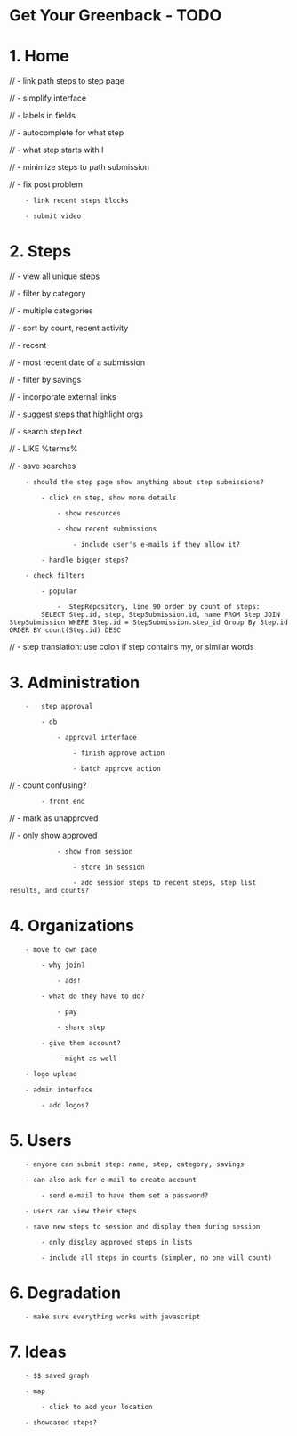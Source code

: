 Get Your Greenback - TODO
=========================

#	1.	Home
	
//		- link path steps to step page
						
//		- simplify interface
		
//			- labels in fields
			
//			- autocomplete for what step
			
//			- what step starts with I
		
//		- minimize steps to path submission
		
//		- fix post problem

		- link recent steps blocks
		
		- submit video
		
#	2.	Steps
	
//		- view all unique steps
		
//			- filter by category
			
//				- multiple categories
			
//			- sort by count, recent activity
			
//				- recent
				
//					- most recent date of a submission
					
//			- filter by savings
			
//		- incorporate external links
	
//			- suggest steps that highlight orgs
	
//		- search step text
		
//				- LIKE %terms%				
			
//			- save searches
			
		- should the step page show anything about step submissions?
		
			- click on step, show more details
			
				- show resources
				
				- show recent submissions

					- include user's e-mails if they allow it?
			
			- handle bigger steps?
	
		- check filters
		
			- popular
			
				-  StepRepository, line 90 order by count of steps:
			SELECT Step.id, step, StepSubmission.id, name FROM Step JOIN StepSubmission WHERE Step.id = StepSubmission.step_id Group By Step.id ORDER BY count(Step.id) DESC

		
//		- step translation: use colon if step contains my, or similar words


	
#	3.	Administration
	
		-	step approval
		
			- db
			
				- approval interface
				
					- finish approve action
					
					- batch approve action
					
//					- count confusing?
				
			- front end
			
//				- mark as unapproved
				
//				- only show approved
				
				- show from session
				
					- store in session
					
					- add session steps to recent steps, step list results, and counts?
		
		
#	4.	Organizations		
	
		- move to own page
		
			- why join?
			
				- ads!
			
			- what do they have to do?
			
				- pay
				
				- share step
			
			- give them account?
			
				- might as well
		
		- logo upload
		
		- admin interface
		
			- add logos?
		
		
#	5.	Users
	
		- anyone can submit step: name, step, category, savings
					
		- can also ask for e-mail to create account
		
			- send e-mail to have them set a password?
			
		- users can view their steps
		
		- save new steps to session and display them during session
		
			- only display approved steps in lists
			
			- include all steps in counts (simpler, no one will count)
		
		
#	6.	Degradation
	
		- make sure everything works with javascript
		
#	7.	Ideas

		- $$ saved graph
		
		- map
		
			- click to add your location
			
		- showcased steps?